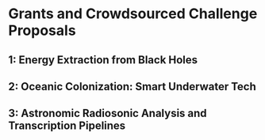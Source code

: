 # Grants and Crowdsourced Challenge Proposals

## 1: Energy Extraction from Black Holes

## 2: Oceanic Colonization: Smart Underwater Tech

## 3: Astronomic Radiosonic Analysis and Transcription Pipelines

